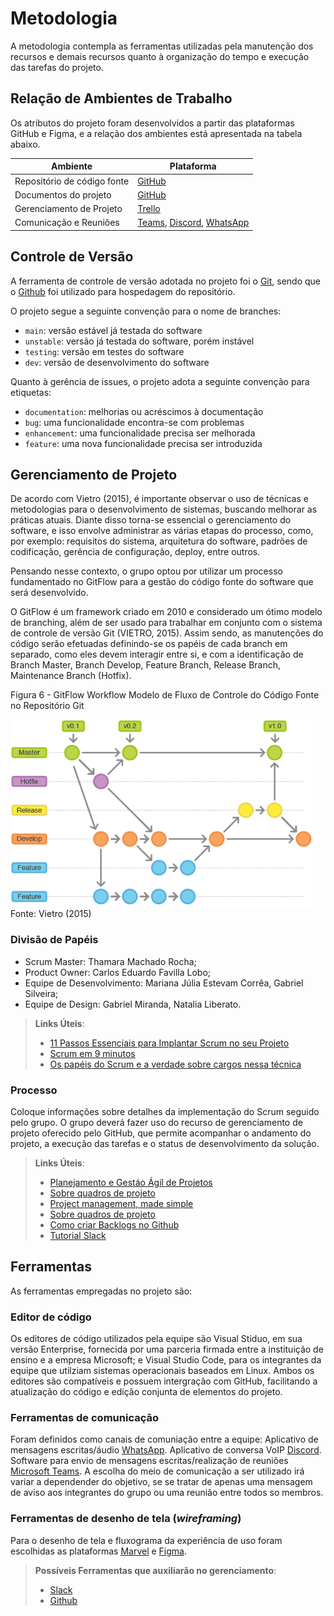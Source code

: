 
# Metodologia

A metodologia contempla as ferramentas utilizadas pela manutenção dos recursos e demais recursos quanto à organização do tempo e execução das tarefas do projeto. 

## Relação de Ambientes de Trabalho

Os atributos do projeto foram desenvolvidos a partir das plataformas GitHub e Figma, e a relação dos ambientes está apresentada na tabela abaixo. 

| Ambiente | Plataforma | 
--------- | ---------- |  
| Repositório de código fonte | [GitHub](https://github.com/ICEI-PUC-Minas-PMV-ADS/pmv-ads-2023-1-e3-proj-mov-t7-bookcase) |
| Documentos do projeto | [GitHub](https://github.com/ICEI-PUC-Minas-PMV-ADS/pmv-ads-2023-1-e3-proj-mov-t7-bookcase/tree/main/docs) |
| Gerenciamento de Projeto | [Trello](https://trello.com/b/9iTCPz3Z/untitled-board)   |
| Comunicação e Reuniões | [Teams](https://teams.microsoft.com/_), [Discord](https://discord.com/), [WhatsApp](https://web.whatsapp.com/) |

## Controle de Versão

A ferramenta de controle de versão adotada no projeto foi o
[Git](https://git-scm.com/), sendo que o [Github](https://github.com)
foi utilizado para hospedagem do repositório.

O projeto segue a seguinte convenção para o nome de branches:

- `main`: versão estável já testada do software
- `unstable`: versão já testada do software, porém instável
- `testing`: versão em testes do software
- `dev`: versão de desenvolvimento do software

Quanto à gerência de issues, o projeto adota a seguinte convenção para
etiquetas:

- `documentation`: melhorias ou acréscimos à documentação
- `bug`: uma funcionalidade encontra-se com problemas
- `enhancement`: uma funcionalidade precisa ser melhorada
- `feature`: uma nova funcionalidade precisa ser introduzida


## Gerenciamento de Projeto

De acordo com Vietro (2015), é importante observar o uso de técnicas e metodologias para o desenvolvimento de sistemas, buscando melhorar as práticas atuais. Diante disso torna-se essencial o gerenciamento do software, e isso envolve administrar as várias etapas do processo, como, por exemplo: requisitos do sistema, arquitetura do software, padrões de codificação, gerência de configuração, deploy, entre outros.

Pensando nesse contexto, o grupo optou por utilizar um processo fundamentado no GitFlow para a gestão do código fonte do software que será desenvolvido.

O GitFlow é um framework criado em 2010 e considerado um ótimo modelo de branching, além de ser usado para trabalhar em conjunto com o sistema de controle de versão Git (VIETRO, 2015). Assim sendo, as manutenções do código serão efetuadas definindo-se os papéis de cada branch em separado, como eles devem interagir entre si, e com a identificação de Branch Master, Branch Develop, Feature Branch, Release Branch, Maintenance Branch (Hotfix).

Figura 6 - GitFlow Workflow Modelo de Fluxo de Controle do Código Fonte no Repositório Git
</br>


<img src="/img/gitflow.png" alt="git flow">
Fonte: Vietro (2015)

### Divisão de Papéis

- Scrum Master: Thamara Machado Rocha;
- Product Owner: Carlos Eduardo Favilla Lobo;
- Equipe de Desenvolvimento: Mariana Júlia Estevam Corrêa, Gabriel Silveira;
- Equipe de Design: Gabriel Miranda, Natalia Liberato.

> **Links Úteis**:
> - [11 Passos Essenciais para Implantar Scrum no seu Projeto](https://mindmaster.com.br/scrum-11-passos/)
> - [Scrum em 9 minutos](https://www.youtube.com/watch?v=XfvQWnRgxG0)
> - [Os papéis do Scrum e a verdade sobre cargos nessa técnica](https://www.atlassian.com/br/agile/scrum/roles)

### Processo

Coloque  informações sobre detalhes da implementação do Scrum seguido pelo grupo. O grupo deverá fazer uso do recurso de gerenciamento de projeto oferecido pelo GitHub, que permite acompanhar o andamento do projeto, a execução das tarefas e o status de desenvolvimento da solução.
 
> **Links Úteis**:
> - [Planejamento e Gestáo Ágil de Projetos](https://pucminas.instructure.com/courses/87878/pages/unidade-2-tema-2-utilizacao-de-ferramentas-para-controle-de-versoes-de-software)
> - [Sobre quadros de projeto](https://docs.github.com/pt/issues/organizing-your-work-with-project-boards/managing-project-boards/about-project-boards)
> - [Project management, made simple](https://github.com/features/project-management/)
> - [Sobre quadros de projeto](https://docs.github.com/pt/github/managing-your-work-on-github/about-project-boards)
> - [Como criar Backlogs no Github](https://www.youtube.com/watch?v=RXEy6CFu9Hk)
> - [Tutorial Slack](https://slack.com/intl/en-br/)

## Ferramentas

As ferramentas empregadas no projeto são:

### Editor de código
Os editores de código utilizados pela equipe são Visual Stiduo, em sua versão Enterprise, fornecida por uma parceria firmada entre a instituição de ensino e a empresa Microsoft; e Visual Studio Code, para os integrantes da equipe que utilziam sistemas operacionais baseados em Linux. Ambos os editores são compatíveis e possuem intergração com GitHub, facilitando a atualização do código e edição conjunta de elementos do projeto.

### Ferramentas de comunicação
Foram definidos como canais de comuniação entre a equipe: Aplicativo de mensagens escritas/áudio [WhatsApp](https://web.whatsapp.com/). Aplicativo de conversa VoIP [Discord](https://discord.com/). Software para envio de mensagens escritas/realização de reuniões [Microsoft Teams](https://teams.microsoft.com/_). A escolha do meio de comunicação a ser utilizado irá variar a dependender do objetivo, se se tratar de apenas uma mensagem de aviso aos integrantes do grupo ou uma reunião entre todos so membros.

### Ferramentas de desenho de tela (_wireframing_)
Para o desenho de tela e fluxograma da experiência de uso foram escolhidas as plataformas [Marvel](https://marvelapp.com/) e [Figma](https://www.figma.com/).

 
> **Possíveis Ferramentas que auxiliarão no gerenciamento**: 
> - [Slack](https://slack.com/)
> - [Github](https://github.com/)
